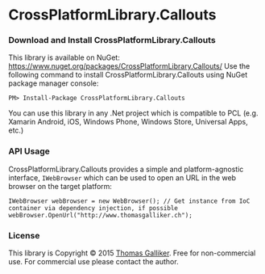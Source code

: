 # CrossPlatformLibrary.Callouts

### Download and Install CrossPlatformLibrary.Callouts
This library is available on NuGet: https://www.nuget.org/packages/CrossPlatformLibrary.Callouts/
Use the following command to install CrossPlatformLibrary.Callouts using NuGet package manager console:

    PM> Install-Package CrossPlatformLibrary.Callouts

You can use this library in any .Net project which is compatible to PCL (e.g. Xamarin Android, iOS, Windows Phone, Windows Store, Universal Apps, etc.)

### API Usage
CrossPlatformLibrary.Callouts provides a simple and platform-agnostic interface, ```IWebBrowser``` which can be used to open an URL in the web browser on the target platform:

```
IWebBrowser webBrowser = new WebBrowser(); // Get instance from IoC container via dependency injection, if possible
webBrowser.OpenUrl("http://www.thomasgalliker.ch");
```

### License
This library is Copyright &copy; 2015 [Thomas Galliker](https://ch.linkedin.com/in/thomasgalliker). Free for non-commercial use. For commercial use please contact the author.

